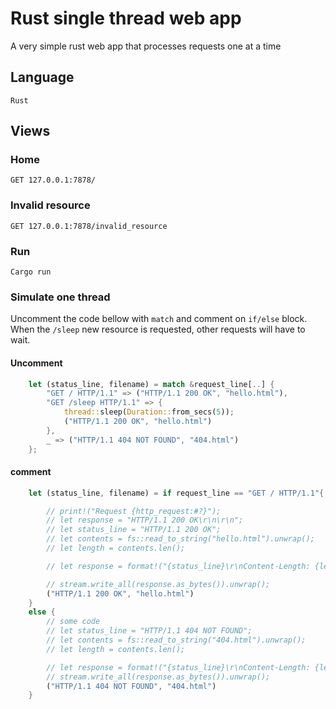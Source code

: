 # Rust single thread web app
A very simple rust web app that processes requests one at a time


## Language
```
Rust
```

## Views
### Home
```
GET 127.0.0.1:7878/
```

### Invalid resource
```
GET 127.0.0.1:7878/invalid_resource
```

### Run
```
Cargo run
```

### Simulate one thread
Uncomment the code bellow with `match` and comment on `if/else` block. When the `/sleep` new resource is requested, other requests will have to wait.
#### Uncomment
```rust
    let (status_line, filename) = match &request_line[..] {
        "GET / HTTP/1.1" => ("HTTP/1.1 200 OK", "hello.html"),
        "GET /sleep HTTP/1.1" => {
            thread::sleep(Duration::from_secs(5));
            ("HTTP/1.1 200 OK", "hello.html")
        },
        _ => ("HTTP/1.1 404 NOT FOUND", "404.html")
    };
```
#### comment
```rust
    let (status_line, filename) = if request_line == "GET / HTTP/1.1"{

        // print!("Request {http_request:#?}");
        // let response = "HTTP/1.1 200 OK\r\n\r\n";
        // let status_line = "HTTP/1.1 200 OK";
        // let contents = fs::read_to_string("hello.html").unwrap();
        // let length = contents.len();

        // let response = format!("{status_line}\r\nContent-Length: {length}\r\n\r\n{contents}");

        // stream.write_all(response.as_bytes()).unwrap();
        ("HTTP/1.1 200 OK", "hello.html")
    }
    else {
        // some code
        // let status_line = "HTTP/1.1 404 NOT FOUND";
        // let contents = fs::read_to_string("404.html").unwrap();
        // let length = contents.len();

        // let response = format!("{status_line}\r\nContent-Length: {length}\r\n\r\n{contents}");
        // stream.write_all(response.as_bytes()).unwrap();
        ("HTTP/1.1 404 NOT FOUND", "404.html")
    }
```


